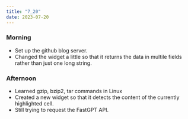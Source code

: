 ```yaml
---
title: "7_20"
date: 2023-07-20
---
```


### Morning
 - Set up the github blog server.
 - Changed the widget a little so that it returns the data in multile fields rather than just one long string.
 
### Afternoon
 - Learned gzip, bzip2, tar commands in Linux
 - Created a new widget so that it detects the content of the currently highlighted cell.
 - Still trying to request the FastGPT API.